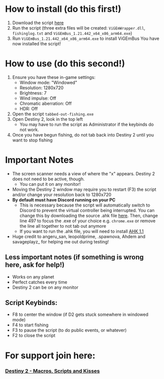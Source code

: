 # How to install (do this first!)
1. Download the script [here](https://github.com/Antraless/tabbed-out-fishing/raw/main/tabbed-out-fishing.exe)
2. Run the script (three extra files will be created: `ViGEmWrapper.dll`, `fishinglog.txt` and `ViGEmBus_1.21.442_x64_x86_arm64.exe`)
3. Run `ViGEmBus_1.21.442_x64_x86_arm64.exe` to install ViGEmBus
You have now installed the script!
# How to use (do this second!)
1. Ensure you have these in-game settings:
   * Window mode: "Windowed"
   * Resolution: 1280x720
   * Brightness: 7
   * Wind impulse: Off
   * Chromatic aberration: Off
   * HDR: Off
2. Open the script `tabbed-out-fishing.exe`
3. Open Destiny 2, look in the top left
   * You may have to run the script as Administrator if the keybinds do not work.
4. Once you have begun fishing, do not tab back into Destiny 2 until you want to stop fishing
# Important Notes
- The screen scanner needs a view of where the "x" appears. Destiny 2 does not need to be active, though.
   * You can put it on any monitor!
- Moving the Destiny 2 window may require you to restart (F3) the script and/or change your resolution back to 1280x720
- **By default must have Discord running on your PC**
   * This is necessary because the script will automatically switch to Discord to prevent the virtual controller being interrupted. You can change this by downloading the source .ahk file [here](https://github.com/Antraless/tabbed-out-fishing/raw/main/tabbed-out-fishing.ahk). Then, change line 497 to focus the .exe of your choice e.g. `chrome.exe` or remove the line all together to not tab out anymore
   * If you want to run the .ahk file, you will need to install [AHK 1.1](https://www.autohotkey.com/download/ahk-install.exe)
- Huge credit to angeru_san, leopoldprime, .spawnova, Ahdem and savageplayz_ for helping me out during testing!
## Less important notes (if something is wrong here, ask for help!)
- Works on any planet
- Perfect catches every time
- Destiny 2 can be on any monitor
## Script Keybinds: 
- F8 to center the window (if D2 gets stuck somewhere in windowed mode)
- F4 to start fishing
- F3 to pause the script (to do public events, or whatever)
- F2 to close the script
# For support join here:
### [Destiny 2 - Macros, Scripts and Kisses](https://discord.gg/KGyjysA5WY)
